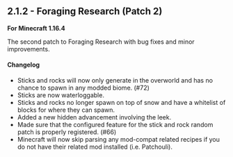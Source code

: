 ## 2.1.2 - Foraging Research (Patch 2)

**For Minecraft 1.16.4**

The second patch to Foraging Research with bug fixes and minor improvements.

#### Changelog

- Sticks and rocks will now only generate in the overworld and has no chance to spawn in any modded biome. (#72)
- Sticks are now waterloggable.
- Sticks and rocks no longer spawn on top of snow and have a whitelist of blocks for where they can spawn.
- Added a new hidden advancement involving the leek.
- Made sure that the configured feature for the stick and rock random patch is properly registered. (#66)
- Minecraft will now skip parsing any mod-compat related recipes if you do not have their related mod installed (i.e. Patchouli).
